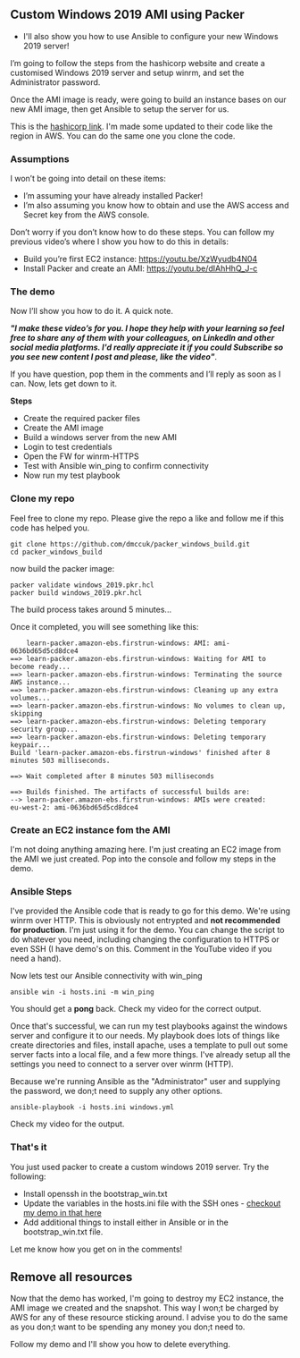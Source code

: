 ## Custom Windows 2019 AMI using Packer

  * I'll also show you how to use Ansible to configure your new Windows 2019 server!
  
I’m going to follow the steps from the hashicorp website and create a customised Windows 2019 server and setup winrm, and set the Administrator password.

Once the AMI image is ready, were going to build an instance bases on our new AMI image, then get Ansible to setup the server for us.

This is the [hashicorp link](https://learn.hashicorp.com/tutorials/packer/aws-windows-image?in=packer/integrations). I'm made some updated to their code like the region in AWS. You can do the same one you clone the code.

### Assumptions
I won’t be going into detail on these items:

  * I’m assuming your have already installed Packer!
  * I’m also assuming you know how to obtain and use the AWS access and Secret key from the AWS console.

Don’t worry if you don’t know how to do these steps. You can follow my previous video’s where I show you how to do this in details:

  * Build you’re first EC2 instance: https://youtu.be/XzWyudb4N04
  * Install Packer and create an AMI: https://youtu.be/dIAhHhQ_J-c


### The demo
Now I’ll show you how to do it. A quick note.

***"I make these video’s for you. I hope they help with your learning so feel free to share any of them with your colleagues, on LinkedIn and other social media platforms. I'd really appreciate it if you could Subscribe so you see new content I post and please, like the video"***.

If you have question, pop them in the comments and I’ll reply as soon as I can. Now, lets get down to it.

**Steps**

  * Create the required packer files
  * Create the AMI image
  * Build a windows server from the new AMI
  * Login to test credentials
  * Open the FW for winrm-HTTPS
  * Test with Ansible win_ping to confirm connectivity
  * Now run my test playbook


### Clone my repo
Feel free to clone my repo. Please give the repo a like and follow me if this code has helped you.

```
git clone https://github.com/dmccuk/packer_windows_build.git
cd packer_windows_build
```

now build the packer image:
```
packer validate windows_2019.pkr.hcl
packer build windows_2019.pkr.hcl
```

The build process takes around 5 minutes...

Once it completed, you will see something like this:

```
    learn-packer.amazon-ebs.firstrun-windows: AMI: ami-0636bd65d5cd8dce4
==> learn-packer.amazon-ebs.firstrun-windows: Waiting for AMI to become ready...
==> learn-packer.amazon-ebs.firstrun-windows: Terminating the source AWS instance...
==> learn-packer.amazon-ebs.firstrun-windows: Cleaning up any extra volumes...
==> learn-packer.amazon-ebs.firstrun-windows: No volumes to clean up, skipping
==> learn-packer.amazon-ebs.firstrun-windows: Deleting temporary security group...
==> learn-packer.amazon-ebs.firstrun-windows: Deleting temporary keypair...
Build 'learn-packer.amazon-ebs.firstrun-windows' finished after 8 minutes 503 milliseconds.

==> Wait completed after 8 minutes 503 milliseconds

==> Builds finished. The artifacts of successful builds are:
--> learn-packer.amazon-ebs.firstrun-windows: AMIs were created:
eu-west-2: ami-0636bd65d5cd8dce4
```

### Create an EC2 instance fom the AMI
I'm not doing anything amazing here. I'm just creating an EC2 image from the AMI we just created. Pop into the console and follow my steps in the demo.


### Ansible Steps
I've provided the Ansible code that is ready to go for this demo. We're using winrm over HTTP. This is obviously not entrypted and **not recommended for production**. I'm just using it for the demo. You can change the script to do whatever you need, including changing the configuration to HTTPS or even SSH (I have demo's on this. Comment in the YouTube video if you need a hand).

Now lets test our Ansible connectivity with win_ping
```
ansible win -i hosts.ini -m win_ping
```
You should get a **pong** back. Check my video for the correct output.

Once that's successful, we can run my test playbooks against the windows server and configure it to our needs. My playbook does lots of things like create directories and files, install apache, uses a template to pull out some server facts into a local file, and a few more things. I've already setup all the settings you need to connect to a server over winrm (HTTP).

Because we're running Ansible as the "Administrator" user and supplying the password, we don;t need to supply any other options.
```
ansible-playbook -i hosts.ini windows.yml
```
Check my video for the output.

### That's it
You just used packer to create a custom windows 2019 server. Try the following:

  * Install openssh in the bootstrap_win.txt
  * Update the variables in the hosts.ini file with the SSH ones - [checkout my demo in that here](https://youtu.be/RESB6ksAlj0)
  * Add additional things to install either in Ansible or in the bootstrap_win.txt file.

Let me know how you get on in the comments!

## Remove all resources
Now that the demo has worked, I'm going to destroy my EC2 instance, the AMI image we created and the snapshot. This way I won;t be charged by AWS for any of these resource sticking around. I advise you to do the same as you don;t want to be spending any money you don;t need to.

Follow my demo and I'll show you how to delete everything.
